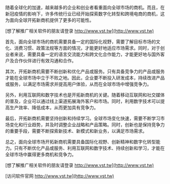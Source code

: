 随着全球化的加速，越来越多的企业和创业者看重面向全球市场的商机。而且，在新冠疫情的影响下，许多传统行业已经开始探索数字化转型和跨境电商的商机，这为面向全球开拓新商机提供了更多的可能性。

[想了解推广相关软件的朋友请登录 http://www.vst.tw](http://www.vst.tw)

首先，面向全球市场的商机需要具备一定的国际化视野，需要了解目标市场的文化、消费习惯、政策法规等方面的情况，才能更好地适应市场需求。同时，对于创业者来说，需要具备一定的语言交流能力和跨文化合作能力，才能更好地与国外客户及合作伙伴进行有效沟通和合作。

其次，开拓新商机需要不断创新和优化产品或服务。只有具备竞争力的产品或服务才能在全球市场中立于不败之地。因此，企业要不断投入研发成本，持续改进产品或服务，以满足市场需求并提高用户体验，从而在全球市场中增强竞争力。

另外，利用互联网和数字技术也是开拓新商机的关键。随着移动互联网和社交媒体的普及，企业可以通过线上渠道拓展海外客户和市场。同时，利用数字技术可以提高生产效率、降低成本，从而更加具有竞争力。

最后，开拓新商机需要坚持创新和持续学习。全球市场变化快速，需要不断学习市场变化和行业趋势，并及时调整企业战略和产品策略。同时，创新也是保持竞争力的重要手段，需要不断探索新技术、新模式和新业务，以满足市场需求。

总之，面向全球市场开拓新商机需要具备国际化视野、创新精神和数字化转型能力。只有不断优化产品或服务、利用互联网和数字技术、持续创新和学习，才能在全球市场中赢得更多商机和竞争力。

[想了解推广相关软件的朋友请登录 http://www.vst.tw](http://www.vst.tw)


[访问软件官网 http://www.vst.tw](http://www.vst.tw)
